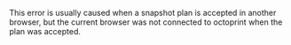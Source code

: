 This error is usually caused when a snapshot plan is accepted in another browser, but the current browser was not connected to octoprint when the plan was accepted.
